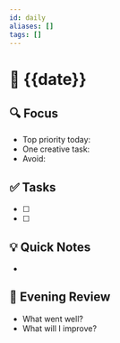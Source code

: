 ```yaml
---
id: daily
aliases: []
tags: []
---
```


# 📆 {{date}}

## 🔍 Focus

- Top priority today:
- One creative task:
- Avoid:

## ✅ Tasks

- [ ]
- [ ]

## 💡 Quick Notes

-

## 🔄 Evening Review

- What went well?
- What will I improve?
